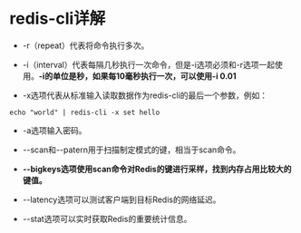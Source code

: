 # redis-cli详解

* -r（repeat）代表将命令执行多次。

* -i（interval）代表每隔几秒执行一次命令，但是-i选项必须和-r选项一起使用。**-i的单位是秒，如果每10毫秒执行一次，可以使用-i 0.01**

* -x选项代表从标准输入读取数据作为redis-cli的最后一个参数，例如：
```
echo "world" | redis-cli -x set hello
```

* -a选项输入密码。

* --scan和--patern用于扫描制定模式的键，相当于scan命令。

* **--bigkeys选项使用scan命令对Redis的键进行采样，找到内存占用比较大的键值。**

* --latency选项可以测试客户端到目标Redis的网络延迟。

* --stat选项可以实时获取Redis的重要统计信息。

